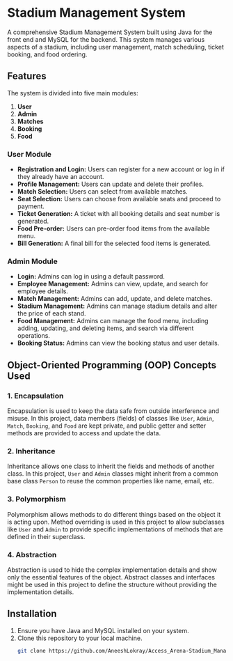 # Stadium Management System

A comprehensive Stadium Management System built using Java for the front end and MySQL for the backend. This system manages various aspects of a stadium, including user management, match scheduling, ticket booking, and food ordering.

## Features

The system is divided into five main modules:

1. **User**
2. **Admin**
3. **Matches**
4. **Booking**
5. **Food**

### User Module

- **Registration and Login:** Users can register for a new account or log in if they already have an account.
- **Profile Management:** Users can update and delete their profiles.
- **Match Selection:** Users can select from available matches.
- **Seat Selection:** Users can choose from available seats and proceed to payment.
- **Ticket Generation:** A ticket with all booking details and seat number is generated.
- **Food Pre-order:** Users can pre-order food items from the available menu.
- **Bill Generation:** A final bill for the selected food items is generated.

### Admin Module

- **Login:** Admins can log in using a default password.
- **Employee Management:** Admins can view, update, and search for employee details.
- **Match Management:** Admins can add, update, and delete matches.
- **Stadium Management:** Admins can manage stadium details and alter the price of each stand.
- **Food Management:** Admins can manage the food menu, including adding, updating, and deleting items, and search via different operations.
- **Booking Status:** Admins can view the booking status and user details.

## Object-Oriented Programming (OOP) Concepts Used

### 1. Encapsulation

Encapsulation is used to keep the data safe from outside interference and misuse. In this project, data members (fields) of classes like `User`, `Admin`, `Match`, `Booking`, and `Food` are kept private, and public getter and setter methods are provided to access and update the data.

### 2. Inheritance

Inheritance allows one class to inherit the fields and methods of another class. In this project, `User` and `Admin` classes might inherit from a common base class `Person` to reuse the common properties like name, email, etc.

### 3. Polymorphism

Polymorphism allows methods to do different things based on the object it is acting upon. Method overriding is used in this project to allow subclasses like `User` and `Admin` to provide specific implementations of methods that are defined in their superclass.

### 4. Abstraction

Abstraction is used to hide the complex implementation details and show only the essential features of the object. Abstract classes and interfaces might be used in this project to define the structure without providing the implementation details.

## Installation

1. Ensure you have Java and MySQL installed on your system.
2. Clone this repository to your local machine.
   ```sh
   git clone https://github.com/AneeshLokray/Access_Arena-Stadium_Management_System.git
